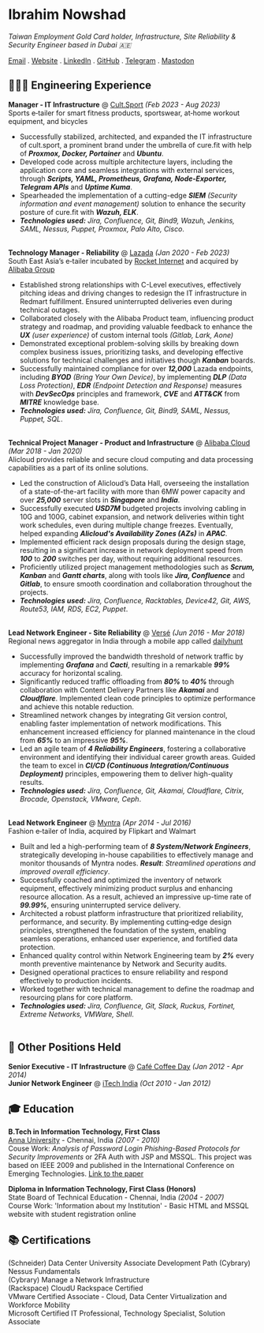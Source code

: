 # Ibrahim Nowshad

_Taiwan Employment Gold Card holder, Infrastructure, Site Reliability & Security Engineer based in Dubai 🇦🇪_<br>

[Email](mailto:cv@ibn.slmail.me) . [Website](https://ibnunowshad.com/) . [LinkedIn](https://linkedin.com/in/ibnunowshad/) . [GitHub](https://github.com/ibnunowshad/) . [Telegram](https://t.me/ibnunowshad/) . [Mastodon](https://mastodon.social/@ibnunowshad)

## 👩🏼‍💻 Engineering Experience

**Manager - IT Infrastructure** @ [Cult.Sport](https://cultsport.com/) _(Feb 2023 - Aug 2023)_ <br>
Sports e‐tailer for smart fitness products, sportswear, at‐home workout equipment, and bicycles
- Successfully stabilized, architected, and expanded the IT infrastructure of cult.sport, a prominent brand under the umbrella of cure.fit with help of **_Proxmox, Docker, Portainer_** and **_Ubuntu_**.
- Developed code across multiple architecture layers, including the application core and seamless integrations with external services, through **_Scripts, YAML, Prometheus, Grafana, Node-Exporter, Telegram APIs_** and **_Uptime Kuma_**.
- Spearheaded the implementation of a cutting-edge **_SIEM_** _(Security information and event management)_ solution to enhance the security posture of cure.fit with **_Wazuh, ELK_**.
- **_Technologies used:_** _Jira, Confluence, Git, Bind9, Wazuh, Jenkins, SAML, Nessus, Puppet, Proxmox, Palo Alto, Cisco_.
<br><br>

**Technology Manager - Reliability** @ [Lazada](https://lazada.com/) _(Jan 2020 - Feb 2023)_ <br>
South East Asia’s e‐tailer incubated by [Rocket Internet](https://www.rocket-internet.com) and acquired by [Alibaba Group](https://www.alibabagroup.com)
- Established strong relationships with C-Level executives, effectively pitching ideas and driving changes to redesign the IT infrastructure in Redmart fulfillment. Ensured uninterrupted deliveries even during technical outages.
- Collaborated closely with the Alibaba Product team, influencing product strategy and roadmap, and providing valuable feedback to enhance the **_UX_** _(user experience)_ of custom internal tools _(Gitlab, Lark, Aone)_
- Demonstrated exceptional problem-solving skills by breaking down complex business issues, prioritizing tasks, and developing effective solutions for technical challenges and initiatives though **_Kanban_** boards.
- Successfully maintained compliance for over **_12,000_** Lazada endpoints, including **_BYOD_** _(Bring Your Own Device)_, by implementing **_DLP_** _(Data Loss Protection)_, **_EDR_** _(Endpoint Detection and Response)_ measures with **_DevSecOps_** principles and framework, **_CVE_** and **_ATT&CK_** from  **_MITRE_** knowledge base.
- **_Technologies used:_** _Jira, Confluence, Git, Bind9, SAML, Nessus, Puppet, SQL_.
<br><br>

**Technical Project Manager - Product and Infrastructure** @ [Alibaba Cloud](https://alibabacloud.com/) _(Mar 2018 - Jan 2020)_ <br>
Alicloud provides reliable and secure cloud computing and data processing capabilities as a part of its online solutions.
- Led the construction of Alicloud’s Data Hall, overseeing the installation of a state-of-the-art facility with more than 6MW power capacity and over **_25,000_** server slots in **_Singapore_** and **_India_**.
- Successfully executed **_USD7M_** budgeted projects involving cabling in 10G and 100G, cabinet expansion, and network deliveries within tight work schedules, even during multiple change freezes. Eventually, helped expanding **_Alicloud's Availability Zones (AZs)_** in **_APAC_**.
- Implemented efficient rack design proposals during the design stage, resulting in a significant increase in network deployment speed from **_100_** to **_200_** switches per day, without requiring additional resources.
- Proficiently utilized project management methodologies such as **_Scrum, Kanban_** and **_Gantt charts_**, along with tools like **_Jira, Confluence_** and **_Gitlab_**, to ensure smooth coordination and collaboration throughout the projects.
- **_Technologies used:_** _Jira, Confluence, Racktables, Device42, Git, AWS, Route53, IAM, RDS, EC2, Puppet_.
<br><br>

**Lead Network Engineer - Site Reliability** @ [Versé](https://www.verse.in/) _(Jun 2016 - Mar 2018)_ <br>
Regional news aggregator in India through a mobile app called [dailyhunt](https://dailyhunt.in)
- Successfully improved the bandwidth threshold of network traffic by implementing **_Grafana_** and **_Cacti_**, resulting in a remarkable **_99%_** accuracy for horizontal scaling.
- Significantly reduced traffic offloading from **_80%_** to **_40%_** through collaboration with Content Delivery Partners like **_Akamai_** and **_Cloudflare_**. Implemented clean code principles to optimize performance and achieve this notable reduction.
- Streamlined network changes by integrating Git version control, enabling faster implementation of network modifications. This enhancement increased efficiency for planned maintenance in the cloud from **_65%_** to an impressive **_95%_**.
- Led an agile team of **_4 Reliability Engineers_**, fostering a collaborative environment and identifying their individual career growth areas. Guided the team to excel in **_CI/CD (Continuous Integration/Continuous Deployment)_** principles, empowering them to deliver high-quality results.
- **_Technologies used:_** _Jira, Confluence, Git, Akamai, Cloudflare, Citrix, Brocade, Openstack, VMware, Ceph_.
<br><br>

**Lead Network Engineer** @ [Myntra](https://myntra.com) _(Apr 2014 - Jul 2016)_ <br>
Fashion e‐tailer of India, acquired by Flipkart and Walmart
- Built and led a high-performing team of **_8 System/Network Engineers_**, strategically developing in-house capabilities to effectively manage and monitor thousands of Myntra nodes. **_Result_**: _Streamlined operations and improved overall efficiency_.
- Successfully coached and optimized the inventory of network equipment, effectively minimizing product surplus and enhancing resource allocation. As a result, achieved an impressive up-time rate of **_99.99%_**, ensuring uninterrupted service delivery.
- Architected a robust platform infrastructure that prioritized reliability, performance, and security. By implementing cutting‐edge design principles, strengthened the foundation of the system, enabling seamless operations, enhanced user experience, and fortified data protection.
- Enhanced quality control within Network Engineering team by **_2%_** every month preventive maintenance by Network and Security audits.
- Designed operational practices to ensure reliability and respond effectively to production incidents.
- Worked together with technical management to define the roadmap and resourcing plans for core platform.
-  **_Technologies used:_** _Jira, Confluence, Git, Slack, Ruckus, Fortinet, Extreme Networks, VMWare, Shell_.
<br><br>

## 🚀 Other Positions Held

**Senior Executive - IT Infrastructure** @ [Café Coffee Day](https://cafecoffeeday.com) _(Jan 2012 - Apr 2014)_ <br>
**Junior Network Engineer** @ [iTech India](https://itechind.com) _(Oct 2010 - Jan 2012)_

## 🎓 Education

**B.Tech in Information Technology, First Class** <br>
[Anna University](https://www.annauniv.edu/) - Chennai, India _(2007 - 2010)_ <br>
Couse Work: _Analysis of Password Login Phishing-Based Protocols for Security Improvements_ or 2FA Auth with JSP and MSSQL. This project was based on IEEE 2009 and published in the International Conference on Emerging Technologies. [Link to the paper](https://ieeexplore.ieee.org/document/5353144)

**Diploma in Information Technology, First Class (Honors)** <br>
State Board of Technical Education - Chennai, India _(2004 - 2007)_ <br>
Course Work: 'Information about my Institution' - Basic HTML and MSSQL website with student registration online

## 📚 Certifications

(Schneider) Data Center University Associate Development Path
(Cybrary) Nessus Fundamentals <br>
(Cybrary) Manage a Network Infrastructure <br>
(Rackspace) CloudU Rackspace Certified <br>
VMware Certified Associate - Cloud, Data Center Virtualization and Workforce Mobility <br>
Microsoft Certified IT Professional, Technology Specialist, Solution Associate